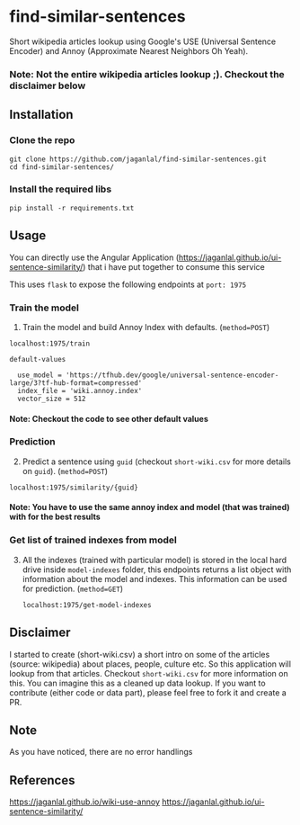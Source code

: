 # find-similar-sentences
Short wikipedia articles lookup using Google's USE (Universal Sentence Encoder) and Annoy (Approximate Nearest Neighbors Oh Yeah).

### Note: Not the entire wikipedia articles lookup ;). Checkout the disclaimer below

## Installation

### Clone the repo
```
git clone https://github.com/jaganlal/find-similar-sentences.git
cd find-similar-sentences/
```

### Install the required libs
```
pip install -r requirements.txt
```

## Usage

You can directly use the Angular Application (https://jaganlal.github.io/ui-sentence-similarity/) that i have put together to consume this service

This uses `flask` to expose the following endpoints at `port: 1975`

### Train the model
1. Train the model and build Annoy Index with defaults. (`method=POST`)

`localhost:1975/train`

`default-values`
```
  use_model = 'https://tfhub.dev/google/universal-sentence-encoder-large/3?tf-hub-format=compressed'
  index_file = 'wiki.annoy.index'
  vector_size = 512
```
#### Note: Checkout the code to see other default values

### Prediction
2. Predict a sentence using `guid` (checkout `short-wiki.csv` for more details on `guid`).  (`method=POST`)

  `localhost:1975/similarity/{guid}`

#### Note: You have to use the same annoy index and model (that was trained) with for the best results

### Get list of trained indexes from model
3. All the indexes (trained with particular model) is stored in the local hard drive inside `model-indexes` folder, this endpoints returns a list object with information about the model and indexes. This information can be used for prediction. (`method=GET`)

    `localhost:1975/get-model-indexes`

## Disclaimer
I started to create (short-wiki.csv) a short intro on some of the articles (source: wikipedia) about places, people, culture etc. So this application will lookup from that articles. Checkout `short-wiki.csv` for more information on this. You can imagine this as a cleaned up data lookup. If you want to contribute (either code or data part), please feel free to fork it and create a PR.

## Note
As you have noticed, there are no error handlings

## References
https://jaganlal.github.io/wiki-use-annoy
https://jaganlal.github.io/ui-sentence-similarity/
